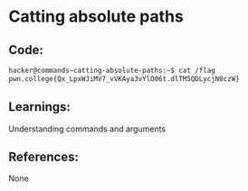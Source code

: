 # Catting absolute paths
## Code:
```bash
hacker@commands~catting-absolute-paths:~$ cat /flag
pwn.college{Qx_LpxWJiMV7_vVKAya3vYlO06t.dlTM5QDLycjN0czW}
```
## Learnings:
Understanding commands and arguments

## References:
None
